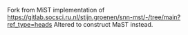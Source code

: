 Fork from MiST implementation of https://gitlab.socsci.ru.nl/stijn.groenen/snn-mst/-/tree/main?ref_type=heads
Altered to construct MaST instead.

